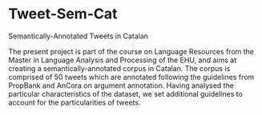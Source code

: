 # Tweet-Sem-Cat
Semantically-Annotated Tweets in Catalan

The present project is part of the course on Language Resources from the Master in Language Analysis and Processing of the EHU, and aims at creating a semantically-annotated corpus in Catalan. The corpus is comprised of 50 tweets which are annotated following the guidelines from PropBank and AnCora on argument annotation. Having analysed the particular characteristics of the dataset, we set additional guidelines to account for the particularities of tweets. 
